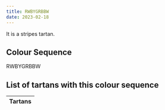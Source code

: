 ```yaml
---
title: RWBYGRBBW
date: 2023-02-18
---
```

<no value>

It is a <no value> stripes tartan.


## Colour Sequence
RWBYGRBBW

## List of tartans with this colour sequence

| Tartans |
|---------------|
